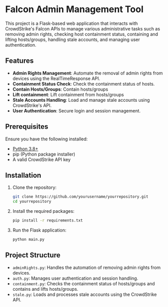 # Falcon Admin Management Tool

This project is a Flask-based web application that interacts with CrowdStrike's Falcon APIs 
to manage various administrative tasks such as removing admin rights, checking host containment status, containing and lifting hosts/groups,
handling stale accounts, and managing user authentication.

## Features

- **Admin Rights Management**: Automate the removal of admin rights from devices using the RealTimeResponse API.
- **Containment Status Check**: Check the containment status of hosts.
- **Contain Hosts/Groups**: Contain hosts/groups
- **Lift containment**: Lift containment from hosts/groups
- **Stale Accounts Handling**: Load and manage stale accounts using CrowdStrike's API.
- **User Authentication**: Secure login and session management.

## Prerequisites

Ensure you have the following installed:

- [Python 3.8+](https://www.python.org)
- pip (Python package installer)
- A valid CrowdStrike API key

## Installation

1. Clone the repository:

    ```bash
    git clone https://github.com/yourusername/yourrepository.git
    cd yourrepository
    ```

2. Install the required packages:

    ```bash
    pip install -r requirements.txt
    ```

3. Run the Flask application:

    ```bash
    python main.py
    ```

## Project Structure

- `adminRights.py`: Handles the automation of removing admin rights from devices.
- `auth.py`: Manages user authentication and session handling.
- `containment.py`: Checks the containment status of hosts/groups and contains and lifts hosts/groups.
- `stale.py`: Loads and processes stale accounts using the CrowdStrike API.


